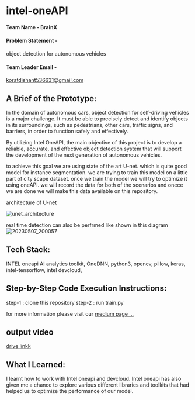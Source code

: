 # intel-oneAPI

#### Team Name - BrainX
#### Problem Statement - 
object detection for autonomous vehicles
#### Team Leader Email -
koratdishant536631@gmail.com

## A Brief of the Prototype:

In the domain of autonomous cars, object detection for self-driving vehicles is a major challenge. It must be able to precisely detect and identify objects in its surroundings, such as pedestrians, other cars, traffic signs, and barriers, in order to function safely and effectively.

By utilizing Intel OneAPI, the main objective of this project is to develop a reliable, accurate, and effective object detection system that will support the development of the next generation of autonomous vehicles.

to achieve this goal we are using state of the art U-net. which is quite good model for instance segmentation. we are trying to train this model on a little part of city scape dataset. once we train the model we will try to optimize it using oneAPI. we will record the data for both of the scenarios and onece we are done we will make this data available on this repository.

architecture of U-net

![unet_architecture](https://github.com/Korat-Dishant/intel-oneAPI/assets/86142546/3f62646f-c25e-42da-b16a-810046fb654e)


real time detection can also be perfrmed like shown in this diagram
![20230507_200057](https://github.com/Korat-Dishant/intel-oneAPI/assets/86142546/9f587a4f-cc47-4ce8-aebd-ed9265747b3f)


  
## Tech Stack: 
INTEL oneapi AI analytics toolkit,
OneDNN,
python3,
opencv,
pillow,
keras,
intel-tensorflow,
intel devcloud,
   
## Step-by-Step Code Execution Instructions:
step-1 : clone this repository
step-2 : run train.py

for more information please visit our [medium page ... ](https://medium.com/@sidd6758harth/optimizing-object-detection-models-for-autonomous-vehicle-using-intel-oneapi-6dc674e40c71)

## output video
[drive linkk](https://drive.google.com/file/d/17MbKJJEGVEm68UgP8DH8fiSOFjdJtLLe/view?usp=sharing)

## What I Learned:
I learnt how to work with Intel oneapi and devcloud. Intel oneapi has also given me a chance to explore various different libraries and toolkits that had helped us to optimize the performance of our model.
